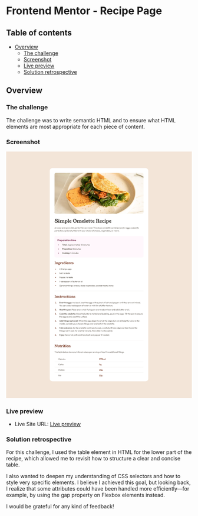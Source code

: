 # Frontend Mentor - Recipe Page

## Table of contents

- [Overview](#overview)
  - [The challenge](#the-challenge)
  - [Screenshot](#screenshot)
  - [Live preview](#live-preview)
  - [Solution retrospective](#solution-retrospective)

## Overview

### The challenge

The challenge was to write semantic HTML and to ensure what HTML elements are most appropriate for each piece of content.

### Screenshot

![](./screenshot.jpg)

### Live preview

- Live Site URL: [Live preview](https://marioncts.github.io/RecipePage/)

### Solution retrospective

For this challenge, I used the table element in HTML for the lower part of the recipe, which allowed me to revisit how to structure a clear and concise table.

I also wanted to deepen my understanding of CSS selectors and how to style very specific elements. I believe I achieved this goal, but looking back, I realize that some attributes could have been handled more efficiently—for example, by using the gap property on Flexbox elements instead.

I would be grateful for any kind of feedback!

